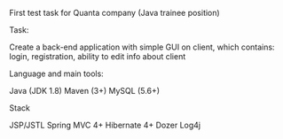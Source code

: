 First test task for Quanta company (Java trainee position)

Task:

Create a back-end application with simple GUI on client, which contains: login, registration, ability to edit info about client 

Language and main tools:

Java (JDK 1.8) 
Maven (3+)
MySQL (5.6+)

Stack

JSP/JSTL
Spring MVC 4+
Hibernate 4+
Dozer
Log4j

